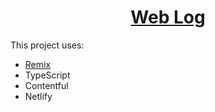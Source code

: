 <h1 align="center">
  <a href="https://weblog.i-nasu.com">
    Web Log
  </a>
</h1>

This project uses:

- [Remix](https://remix.run/docs/en/v1)
- TypeScript
- Contentful
- Netlify
